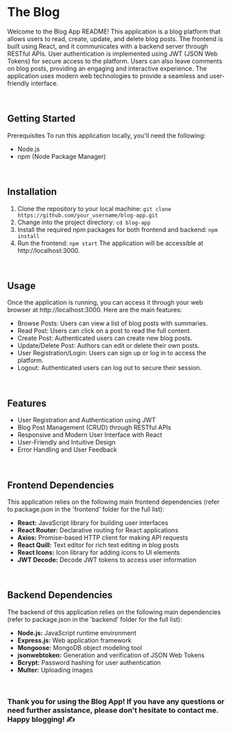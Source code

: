 # The Blog

Welcome to the Blog App README! This application is a blog platform that allows users to read, create, update, and delete blog posts. The frontend is built using React, and it communicates with a backend server through RESTful APIs. User authentication is implemented using JWT (JSON Web Tokens) for secure access to the platform. Users can also leave comments on blog posts, providing an engaging and interactive experience. The application uses modern web technologies to provide a seamless and user-friendly interface.

<br>

## Getting Started
Prerequisites
To run this application locally, you'll need the following:

* Node.js
* npm (Node Package Manager)

<br>

## Installation
1. Clone the repository to your local machine: `git clone https://github.com/your_username/blog-app.git`
2. Change into the project directory: `cd blog-app`
3. Install the required npm packages for both frontend and backend: `npm install`
4. Run the frontend: `npm start` The application will be accessible at http://localhost:3000.

<br>

## Usage
Once the application is running, you can access it through your web browser at http://localhost:3000. Here are the main features:

* Browse Posts: Users can view a list of blog posts with summaries.
* Read Post: Users can click on a post to read the full content.
* Create Post: Authenticated users can create new blog posts.
* Update/Delete Post: Authors can edit or delete their own posts.
* User Registration/Login: Users can sign up or log in to access the platform.
* Logout: Authenticated users can log out to secure their session.

<br>

## Features
* User Registration and Authentication using JWT
* Blog Post Management (CRUD) through RESTful APIs
* Responsive and Modern User Interface with React
* User-Friendly and Intuitive Design
* Error Handling and User Feedback

<br>

## Frontend Dependencies
This application relies on the following main frontend dependencies (refer to package.json in the 'frontend' folder for the full list):

* <b>React:</b> JavaScript library for building user interfaces
* <b>React Router:</b> Declarative routing for React applications
* <b>Axios:</b> Promise-based HTTP client for making API requests
* <b>React Quill:</b> Text editor for rich text editing in blog posts
* <b>React Icons:</b> Icon library for adding icons to UI elements
* <b>JWT Decode:</b> Decode JWT tokens to access user information

<br>

## Backend Dependencies
The backend of this application relies on the following main dependencies (refer to package.json in the 'backend' folder for the full list):

* <b>Node.js:</b> JavaScript runtime environment
* <b>Express.js:</b> Web application framework
* <b>Mongoose:</b> MongoDB object modeling tool
* <b>jsonwebtoken:</b> Generation and verification of JSON Web Tokens
* <b>Bcrypt:</b> Password hashing for user authentication
* <b>Multer:</b> Uploading images

<br>

### Thank you for using the Blog App! If you have any questions or need further assistance, please don't hesitate to contact me. Happy blogging! ✍️
